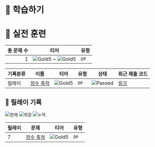 # 📖 학습하기

# 🥇 실전 훈련
|총 문제 수|티어|유형|
|---:|---|---|
|1|![Gold5][g5] ~ ![Gold5][g5]|`DP`|

|기록분류|이름|티어|유형|상태|최근 제출 코드|
|---|---|---|---|---|---|
|릴레이|[정수 축적](https://www.codetree.ai/training-field/search/problems/integer-accumulation)|![Gold5][g5]|`DP`|![Passed][passed]|[링크](https://github.com/T3Tm/codetree-TILs/blob/main/240904/%EC%A0%95%EC%88%98%20%EC%B6%95%EC%A0%81/integer-accumulation.cpp)|


## 🏃 릴레이 기록
![현재](https://img.shields.io/badge/현재_릴레이-7-%235cb85c.svg?for-the-badge)
![최장](https://img.shields.io/badge/최장_릴레이-7-%23E34F26.svg?for-the-badge)
![누적](https://img.shields.io/badge/누적_릴레이-7-%2300599C.svg?for-the-badge)

|릴레이|문제|티어|유형|
|---|---|---|---|
|7|[정수 축적](https://www.codetree.ai/training-field/search/problems/integer-accumulation)|![Gold5][g5]|`DP`|










[b5]: https://img.shields.io/badge/Bronze_5-%235D3E31.svg
[b4]: https://img.shields.io/badge/Bronze_4-%235D3E31.svg
[b3]: https://img.shields.io/badge/Bronze_3-%235D3E31.svg
[b2]: https://img.shields.io/badge/Bronze_2-%235D3E31.svg
[b1]: https://img.shields.io/badge/Bronze_1-%235D3E31.svg
[s5]: https://img.shields.io/badge/Silver_5-%23394960.svg
[s4]: https://img.shields.io/badge/Silver_4-%23394960.svg
[s3]: https://img.shields.io/badge/Silver_3-%23394960.svg
[s2]: https://img.shields.io/badge/Silver_2-%23394960.svg
[s1]: https://img.shields.io/badge/Silver_1-%23394960.svg
[g5]: https://img.shields.io/badge/Gold_5-%23FFC433.svg
[g4]: https://img.shields.io/badge/Gold_4-%23FFC433.svg
[g3]: https://img.shields.io/badge/Gold_3-%23FFC433.svg
[g2]: https://img.shields.io/badge/Gold_2-%23FFC433.svg
[g1]: https://img.shields.io/badge/Gold_1-%23FFC433.svg
[p5]: https://img.shields.io/badge/Platinum_5-%2376DDD8.svg
[p4]: https://img.shields.io/badge/Platinum_4-%2376DDD8.svg
[p3]: https://img.shields.io/badge/Platinum_3-%2376DDD8.svg
[p2]: https://img.shields.io/badge/Platinum_2-%2376DDD8.svg
[p1]: https://img.shields.io/badge/Platinum_1-%2376DDD8.svg
[passed]: https://img.shields.io/badge/Passed-%23009D27.svg
[failed]: https://img.shields.io/badge/Failed-%23D24D57.svg
[easy]: https://img.shields.io/badge/쉬움-%235cb85c.svg?for-the-badge
[medium]: https://img.shields.io/badge/보통-%23FFC433.svg?for-the-badge
[hard]: https://img.shields.io/badge/어려움-%23D24D57.svg?for-the-badge